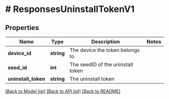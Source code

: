 # # ResponsesUninstallTokenV1

## Properties

Name | Type | Description | Notes
------------ | ------------- | ------------- | -------------
**device_id** | **string** | The device the token belongs to |
**seed_id** | **int** | The seedID of the uninstall token |
**uninstall_token** | **string** | The uninstall token |

[[Back to Model list]](../../README.md#models) [[Back to API list]](../../README.md#endpoints) [[Back to README]](../../README.md)
